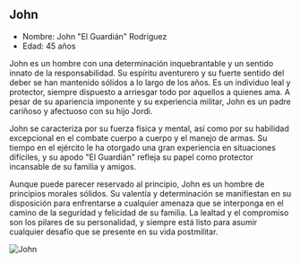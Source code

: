 ## John
* Nombre: John "El Guardián" Rodríguez
* Edad: 45 años

John es un hombre con una determinación inquebrantable y un sentido innato de la responsabilidad. Su espíritu aventurero y su fuerte sentido del deber se han mantenido sólidos a lo largo de los años. Es un individuo leal y protector, siempre dispuesto a arriesgar todo por aquellos a quienes ama. A pesar de su apariencia imponente y su experiencia militar, John es un padre cariñoso y afectuoso con su hijo Jordi.

John se caracteriza por su fuerza física y mental, así como por su habilidad excepcional en el combate cuerpo a cuerpo y el manejo de armas. Su tiempo en el ejército le ha otorgado una gran experiencia en situaciones difíciles, y su apodo "El Guardián" refleja su papel como protector incansable de su familia y amigos.

Aunque puede parecer reservado al principio, John es un hombre de principios morales sólidos. Su valentía y determinación se manifiestan en su disposición para enfrentarse a cualquier amenaza que se interponga en el camino de la seguridad y felicidad de su familia. La lealtad y el compromiso son los pilares de su personalidad, y siempre está listo para asumir cualquier desafío que se presente en su vida postmilitar.

![John](https://github.com/Chipi9401/En-busca-del-principe-perdido/assets/123870922/71b2970c-e851-40a5-b3f4-b00e8d0460ea)
